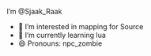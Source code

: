 I’m @Sjaak_Raak
- 👀 I’m interested in mapping for Source
- 🌱 I’m currently learning lua
- 😄 Pronouns: npc_zombie
